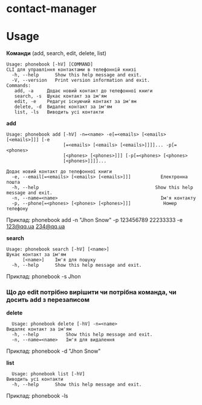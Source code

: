 # contact-manager

# Usage
**Команди** (add, search, edit, delete, list)

```
Usage: phonebook [-hV] [COMMAND]
CLI для управління контактами в телефонній книзі
  -h, --help      Show this help message and exit.
  -V, --version   Print version information and exit.
Commands:
   add, -a     Додає новий контакт до телефонної книги
   search, -s  Шукає контакт за ім'ям
   edit, -e    Редагує існуючий контакт за ім'ям
   delete, -d  Видаляє контакт за ім'ям
   list, -ls   Виводить усі контакти
```



**add**
```
Usage: phonebook add [-hV] -n=<name> -e[=<emails> [<emails> [<emails>]]] [-e
                     [=<emails> [<emails> [<emails>]]]]... -p[=<phones>
                     [<phones> [<phones>]]] [-p[=<phones> [<phones>
                     [<phones>]]]]...

Додає новий контакт до телефонної книги
  -e, --email[=<emails> [<emails> [<emails>]]]           Електронна пошта
  -h, --help                                           Show this help message and exit.
  -n, --name=<name>                                      Ім'я контакту
  -p, --phone[=<phones> [<phones> [<phones>]]]            Номер телефону
```


Приклад: phonebook add -n "Jhon Snow" -p 123456789 22233333 -e 123@qq.ua 234@qq.ua

**search**

```
Usage: phonebook search [-hV] [<name>]
Шукає контакт за ім'ям
      [<name>]    Ім'я для пошуку
  -h, --help      Show this help message and exit.
```

Приклад: phonebook -s Jhon

###   Що до **edit** потрібно вирішити чи потрібна команда, чи досить add з перезаписом

**delete**

```
  Usage: phonebook delete [-hV] -n=<name>
Видаляє контакт за ім'ям
  -h, --help          Show this help message and exit.
  -n, --name=<name>   Ім'я для видалення
```

Приклад: phonebook -d "Jhon Snow"

**list**

```
  Usage: phonebook list [-hV]
Виводить усі контакти
  -h, --help      Show this help message and exit.
```

Приклад: phonebook -ls
